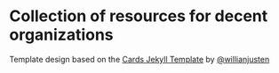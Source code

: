 # Collection of resources for decent organizations



Template design based on the [Cards Jekyll Template](https://github.com/willianjusten/cards-jekyll-template) by [@willianjusten](https://willianjusten.com.br/)
